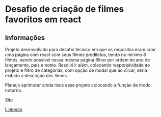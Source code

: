 # Desafio de criação de filmes favoritos em react
## Informações
Projeto desenvolvido para desafio técnico em que os requisitos eram criar uma página com react com seus filmes prediletos,
tendo no mínimo 8 filmes, sendo possível nessa mesma página filtrar por ordem de ano de lançamento, país e nome.
Resolvi ir além, colocando responsividade ao projeto e filtro de categorias, com opção de modal que ao clicar, seria exibido a descrição dos filmes.

Planejo aprimorar ainda mais esse projeto colocando a função de modo noturno.


 [Site](https://my-favorite-movies-gray.vercel.app/)
 
 [Linkedin](https://www.linkedin.com/in/vitoria-carolina-7440611b3/)



